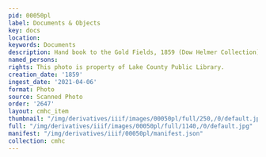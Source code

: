```yaml
---
pid: 00050pl
label: Documents & Objects
key: docs
location: 
keywords: Documents
description: Hand book to the Gold Fields, 1859 (Dow Helmer Collection)
named_persons: 
rights: This photo is property of Lake County Public Library.
creation_date: '1859'
ingest_date: '2021-04-06'
format: Photo
source: Scanned Photo
order: '2647'
layout: cmhc_item
thumbnail: "/img/derivatives/iiif/images/00050pl/full/250,/0/default.jpg"
full: "/img/derivatives/iiif/images/00050pl/full/1140,/0/default.jpg"
manifest: "/img/derivatives/iiif/00050pl/manifest.json"
collection: cmhc
---
```

